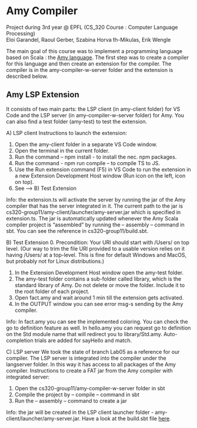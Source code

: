 # Amy Compiler

Project during 3rd year @ EPFL (CS_320 Course : Computer Language Processing)<br />
Eloi Garandel, Raoul Gerber, Szabina Horva ́th-Mikulas, Erik Wengle

The main goal of this course was to implement a programming language based on Scala : the [Amy language](http://lara.epfl.ch/~gschmid/clp20/amy-spec.pdf).
The first step was to create a compiler for this language and then create an extension for the compiler. The compiler is in the amy-compiler-w-server folder and the extension is described below. 


## Amy LSP Extension

It consists of two main parts: the LSP client (in amy-client folder) for VS Code and the LSP server (in amy-compiler-w-server folder) for Amy. You can also find a test folder (amy-test) to test the extension.

A) LSP client
Instructions to launch the extension:

1. Open the amy-client folder in a separate VS Code window.
2. Open the terminal in the current folder.
2. Run the command – npm install - to install the nec. npm packages.
4. Run the command - npm run compile – to compile TS to JS.
5. Use the Run extension command (F5) in VS Code to run the extension in a new Extension Development Host window (Run icon on the left, icon on top).
6. See --> B) Test Extension

Info: the extension.ts will activate the server by running the jar of the Amy compiler that has the server integrated in it. The current path to the jar is cs320-group11/amy-client/launcher/amy-server.jar which is specified in extension.ts.
The jar is automatically updated whenever the Amy Scala compiler project is “assembled” by running the – assembly – command in sbt. You can see the reference in cs320-group11/build.sbt.

B) Test Extension
0. Precondition: Your URI should start with /Users/ on top level. (Our way to trim the file URI provided to a usable version relies on it having /Users/ at a top-level. This is fine for default Windows and MacOS, but probably not for Linux distributions.)
1. In the Extension Development Host window open the amy-test folder.
2. The amy-test folder contains a sub-folder called library, which is the standard library of Amy. Do not delete or move the folder. Include it to the root folder of each project.
3. Open fact.amy and wait around 1 min till the extension gets activated.
4. In the OUTPUT window you can see error msg-s sending by the Amy compiler.

Info: In fact.amy you can see the implemented coloring. You can check the go to definition feature as well.
In hello.amy you can request go to definition on the Std module name that will redirect you to library/Std.amy.
Auto-completion trials are added for sayHello and match.
 
C) LSP server
We took the state of branch Lab05 as a reference for our compiler.
The LSP server is integrated into the compiler under the langserver folder. In this way it has access to all packages of the Amy compiler.
Instructions to create a FAT jar from the Amy compiler with integrated server:

1. Open the cs320-group11/amy-compiler-w-server folder in sbt
2. Compile the project by – compile – command in sbt
3. Run the – assembly – command to create a jar

Info: the jar will be created in the LSP client launcher folder - amy-client/launcher/amy-server.jar. Have a look at the build.sbt file [here](https://lara.epfl.ch/w/cc20/labs_06).


